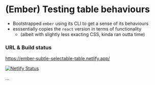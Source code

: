 # (Ember) Testing table behaviours

- Bootstrapped `ember` using its CLI to get a sense of its behaviours
- esssentially copies the `react` version in terms of functionality
  - (albeit with slightly less exacting CSS, kinda ran outta time)

### URL & Build status

https://ember-subtle-selectable-table.netlify.app/

[![Netlify Status](https://api.netlify.com/api/v1/badges/d26080f8-d5a5-41c0-94b1-87e77f900f8c/deploy-status)](https://app.netlify.com/sites/ember-subtle-selectable-table/deploys)


...


